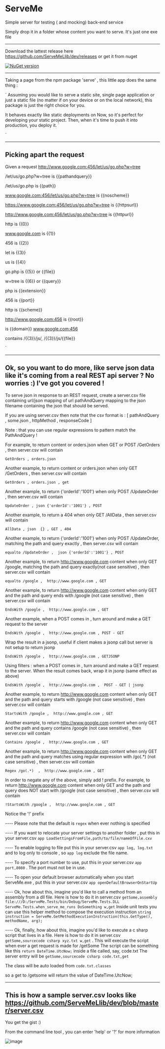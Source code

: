 # ServeMe
Simple server for testing ( and mocking) back-end service


Simply drop it in a folder whose content you want to serve. It's just one exe file 

----

Download the lattest release here https://github.com/ServeMeLlib/dev/releases or get it from nuget 

[![NuGet version](https://badge.fury.io/nu/serveme.svg)](https://badge.fury.io/nu/serveme)


----

Taking a page from the npm package 'serve' , this little app does the same thing :

`
Assuming you would like to serve a static site, single page application or just a static file (no matter if on your device or on the local network), this package is just the right choice for you.

It behaves exactly like static deployments on Now, so it's perfect for developing your static project. Then, when it's time to push it into production, you deploy it.
`

`

----
Picking apart the request
----

Given a request http://www.google.com:456/let/us/go.php?w=tree

/let/us/go.php?w=tree is {{pathandquery}}

/let/us/go.php is {{path}}

www.google.com:456/let/us/go.php?w=tree is {{noscheme}}

https://www.google.com:456/let/us/go.php?w=tree is {{httpsurl}}

http://www.google.com:456/let/us/go.php?w=tree is  {{httpurl}}

http is {{0}} 

www.google.com is {{1}} 

456 is {{2}} 

let is {{3}} 

us is {{4}} 

go.php is {{5}} or {{file}}

w=tree is {{6}} or {{query}}

php is {{extension}}

456 is {{port}}

http is {{scheme}}


http://www.google.com:456 is {{root}}



is {{domain}} www.google.com:456

contains /{{3}}/js/, /{{3}}/js/{{file}}

`

----
Ok, so you want to do more, like serve json data like it's coming from a real REST api server ? No worries :) I've got you covered !
----

To serve json in response to an REST request, create a server.csv file containing url/json mapping of url pathAndQuery mapping to the json filename containing the json that should be served.

If you are using server.csv then note that the csv format is :
[ pathAndQuery , some.json , httpMethod  , responseCode ]

Note : that you can use regular expressions to pattern match the PathAndQuery !

For example, to return content or orders.json when GET or POST /GetOrders , then server.csv will contain 

`GetOrders , orders.json`

Another example, to return content or orders.json when only GET /GetOrders , then server.csv will contain 

`GetOrders , orders.json , get`

Another example, to return {'orderId':'1001'}  when only POST /UpdateOrder , then server.csv will contain 

`UpdateOrder , json {'orderId':'1001'} , POST`

Another example, to return a 404  when only GET /AllData , then server.csv will contain 

`AllData , json  {} , GET , 404`

Another example, to return {'orderId':'1001'}  when only POST /UpdateOrder, matching the path and query exactly , then server.csv will contain 

`equalto /UpdateOrder ,  json {'orderId':'1001'} , POST`

Another example, to return http://www.google.com content  when only GET /google, matching the path and query exactly(not case sensitive) , then server.csv will contain

`equalto /google ,  http://www.google.com , GET`
 
Another example, to return http://www.google.com content  when only GET and the path and query ends with /google (not case sensitive) , then server.csv will contain 

`EndsWith /google ,  http://www.google.com , GET`     
 
Another example, when a POST comes in , turn around and make a GET request to the server 

`EndsWith /google ,  http://www.google.com , POST - GET` 
 
Wrap the result in a jsonp, useful if client makes a jsonp call but server is not setup to return jsonp 

`EndsWith /google ,  http://www.google.com , GETJSONP` 
 
Using filters : when a POST comes in , turn around and make a GET request to the server. When the result comes back, wrap it in jsonp (same effect as above) 

`EndsWith /google ,  http://www.google.com ,  POST - GET | jsonp` 

Another example, to return http://www.google.com content  when only GET and the path and query starts with /google (not case sensitive) , then server.csv will contain 

`StartsWith /google ,  http://www.google.com , GET` 
 
Another example, to return http://www.google.com content  when only GET and the path and query contains /google (not case sensitive) , then server.csv will contain 

`Contains /google ,  http://www.google.com , GET` 

Another example, to return http://www.google.com content  when only GET and the path and query matches using regular expression with /go(.*) (not case sensitive) , then server.csv will contain 

`Regex /go(.*)  ,  http://www.google.com , GET` 

In order to negate any of the above, simply add ! prefix. For example,
to return http://www.google.com content  when only GET and the path and query does NOT start with /google (not case sensitive) , then server.csv will contain 

`!StartsWith /google ,  http://www.google.com , GET` 

 Notice the '!' prefix

---- Please note that the default is `regex` when ever nothing is specified

---- If you want to relocate your server settings to another folder , put this in your server.csv `app LoadSettingsFromFile,path/to/file/nameOfFile.cxv`

---- To enable logging to file put this in your server.csv `app log, log.txt` and to log only to console , so `app log` exclude the file name.

---- To specify a port number to use, put this in your server.csv `app port,8080` . The port must not be in use.

---- To open your default browser automatically when you start ServeMe.exe , put this in your server.csv `app openDefaultBrowserOnStartUp`

---- Ok, how about this, imagine you'd like to call a method from an assembly from a dll file. Here is how to do it in server.csv `getSome,assembly file:///D:/ServeMe.Tests/bin/Debug/ServeMe.Tests.DLL ServeMe.Tests.when_serve_me_runs DoSomething w,get` Inside unit tests you can use this helper method to compose the execution instruction `string instruction = ServeMe.GetMethodExecutionInstruction(this.GetType(), methodName, arg);`

---- Ok, finally, how about this, imagine you'd like to execute a c sharp script that lives in a file. Here is how to do it in server.csv `getSome,sourcecode csharp xyz.txt w,get` . This will execute the script when ever a get request is made for /getSome
The script can be something like this
`return DateTime.UtcNow;` inside a file called, say, code.txt
The server entry will be 
`getSome,sourcecode csharp code.txt,get`

The class will be auto loaded from 
`code.txt.classes`

so a get to /getsome will return the value of  DateTime.UtcNow;



----
This is how a sample server.csv looks like https://github.com/ServeMeLlib/dev/blob/master/server.csv
----
You get the gist :)

From the command line tool , you can enter 'help' or '?' for more information

![image](https://user-images.githubusercontent.com/2102748/52176540-fd398c80-2768-11e9-8dee-5283dea26614.png)
